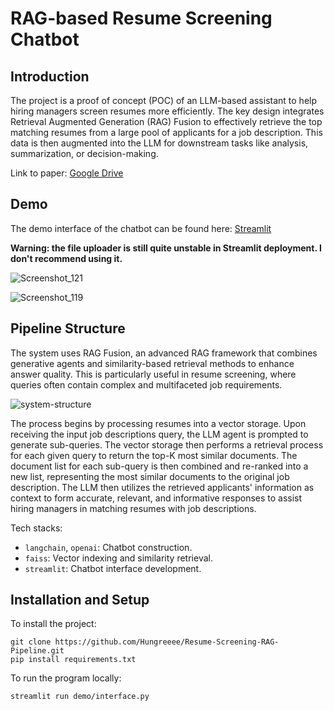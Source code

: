 # RAG-based Resume Screening Chatbot   

## Introduction

The project is a proof of concept (POC) of an LLM-based assistant to help hiring managers screen resumes more efficiently. The key design integrates Retrieval Augmented Generation (RAG) Fusion to effectively retrieve the top matching resumes from a large pool of applicants for a job description. This data is then augmented into the LLM for downstream tasks like analysis, summarization, or decision-making. 

Link to paper: [Google Drive](https://drive.google.com/file/d/1hg6wD1FWvdNfbqqGj9fT0r93ZHgCEmoQ/view?usp=sharing)

## Demo

The demo interface of the chatbot can be found here: [Streamlit](https://resume-screening-rag-gpt.streamlit.app)

**Warning: the file uploader is still quite unstable in Streamlit deployment. I don't recommend using it.**

![Screenshot_121](https://github.com/Hungreeee/Resume-Screening-RAG-Pipeline/assets/46376260/b585d5da-0e19-4f70-8735-19f18b83080c)

![Screenshot_119](https://github.com/Hungreeee/Resume-Screening-RAG-Pipeline/assets/46376260/991aee26-af7c-440f-b050-f5789aff3d84)

## Pipeline Structure

The system uses RAG Fusion, an advanced RAG framework that combines generative agents and similarity-based retrieval methods to enhance answer quality. This is particularly useful in resume screening, where queries often contain complex and multifaceted job requirements.

![system-structure](https://github.com/Hungreeee/Resume-Screening-LLM-RAG/assets/46376260/b108cbda-81fa-495c-b2a6-c3a279310bf6)

The process begins by processing resumes into a vector storage. Upon receiving the input job descriptions query, the LLM agent is prompted to generate sub-queries. The vector storage then performs a retrieval process for each given query to return the top-K most similar documents. The document list for each sub-query is then combined and re-ranked into a new list, representing the most similar documents to the original job description. The LLM then utilizes the retrieved applicants' information as context to form accurate, relevant, and informative responses to assist hiring managers in matching resumes with job descriptions.

Tech stacks: 
- `langchain`, `openai`: Chatbot construction.
- `faiss`: Vector indexing and similarity retrieval.
- `streamlit`: Chatbot interface development.

## Installation and Setup

To install the project:
```
git clone https://github.com/Hungreeee/Resume-Screening-RAG-Pipeline.git
pip install requirements.txt
```

To run the program locally:
```
streamlit run demo/interface.py
```

